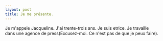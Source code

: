```yaml
---
layout: post
title: Je me présente.
---
```


<p>Je m&#39;appele Jacqueline. J&#39;ai trente-trois ans. Je suis etrice. Je travaille dans une agence de press(Excusez-moi. Ce n&#39;est pas de que je peux faire).  </p>
